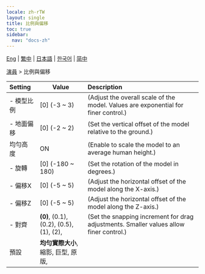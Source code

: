 ```yaml
---
locale: zh-rTW
layout: single
title: 比例與偏移
toc: true
sidebar:
  nav: "docs-zh"
---
```

[Eng](/dancexr/menu/2025.4/actor/scale_&_offset) | [繁中](/tw/dancexr/menu/2025.4/actor/scale_&_offset) | [日本語](/jp/dancexr/menu/2025.4/actor/scale_&_offset) | [한국어](/kr/dancexr/menu/2025.4/actor/scale_&_offset) | [简中](/zh/dancexr/menu/2025.4/actor/scale_&_offset)

[演員](../menu#演員) > 比例與偏移



| Setting | Value | Description |
| :--- | --- | :--- |
|- 模型比例 | [0] (-3 ~ 3) | (Adjust the overall scale of the model. Values are exponential for finer control.)
|- 地面偏移 | [0] (-2 ~ 2) | (Set the vertical offset of the model relative to the ground.)
| 均勻高度 | ON | (Enable to scale the model to an average human height.)
|- 旋轉 | [0] (-180 ~ 180) | (Set the rotation of the model in degrees.)
|- 偏移X | [0] (-5 ~ 5) | (Adjust the horizontal offset of the model along the X-axis.)
|- 偏移Z | [0] (-5 ~ 5) | (Adjust the horizontal offset of the model along the Z-axis.)
|- 對齊 | **(0)**, (0.1), (0.2), (0.5), (1), (2),  | (Set the snapping increment for drag adjustments. Smaller values allow finer control.)
| 預設 | **均勻實際大小**, 縮影, 巨型, 原版,  |  |
